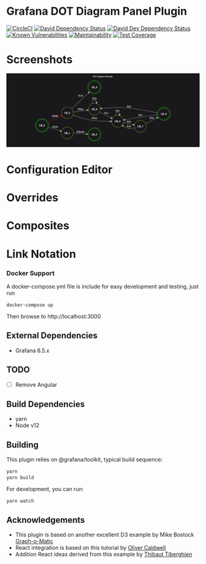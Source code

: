 # Grafana DOT Diagram Panel Plugin
[![CircleCI](https://circleci.com/gh/briangann/grafana-dotdiagram-panel.svg?style=svg)](https://circleci.com/gh/briangann/grafana-dotdiagram-panel)
[![David Dependency Status](https://david-dm.org/briangann/grafana-dotdiagram-panel.svg)](https://david-dm.org/briangann/grafana-dotdiagram-panel)
[![David Dev Dependency Status](https://david-dm.org/briangann/grafana-dotdiagram-panel/dev-status.svg)](https://david-dm.org/briangann/grafana-dotdiagram-panel/?type=dev)
[![Known Vulnerabilities](https://snyk.io/test/github/briangann/grafana-dotdiagram-panel/badge.svg)](https://snyk.io/test/github/briangann/grafana-dotdiagram-panel)
[![Maintainability](https://api.codeclimate.com/v1/badges/fb9a3c26c28fbfea7da4/maintainability)](https://codeclimate.com/github/briangann/grafana-dotdiagram-panel/maintainability)
[![Test Coverage](https://api.codeclimate.com/v1/badges/fb9a3c26c28fbfea7da4/test_coverage)](https://codeclimate.com/github/briangann/grafana-dotdiagram-panel/test_coverage)

# Screenshots

![Panel Example](https://raw.githubusercontent.com/briangann/grafana-dotdiagram-panel/master/src/screenshots/panel-example.png)

# Configuration Editor

# Overrides

# Composites

# Link Notation

### Docker Support

A docker-compose.yml file is include for easy development and testing, just run
```
docker-compose up
```

Then browse to http://localhost:3000

## External Dependencies

* Grafana 6.5.x

## TODO

- [ ] Remove Angular

## Build Dependencies

* yarn
* Node v12

## Building

This plugin relies on @grafana/toolkit, typical build sequence:

```
yarn
yarn build
```

For development, you can run:
```
yarn watch
```

## Acknowledgements

- This plugin is based on another excellent D3 example by Mike Bostock [Graph-o-Matic](https://beta.observablehq.com/@mbostock/graph-o-matic)
- React integration is based on this tutorial by [Oliver Caldwell](https://oli.me.uk/d3-within-react-the-right-way/)
- Addition React ideas derived from this example by [Thibaut Tiberghien](https://codesandbox.io/s/github/tibotiber/rfd-animate-example/tree/master/)
